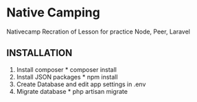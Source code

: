 # Native Camping

Nativecamp Recration of Lesson for practice Node, Peer, Laravel

## INSTALLATION
 1. Install composer
		* composer install
 2. Install JSON packages
		* npm install
 3. Create Database and edit app settings in .env
 4. Migrate database
 		* php artisan migrate
